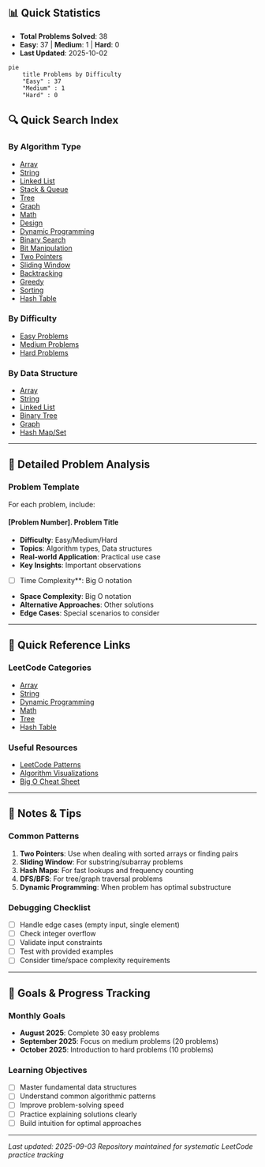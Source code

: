 ## 📊 Quick Statistics

- **Total Problems Solved**: 38
- **Easy**: 37 | **Medium**: 1 | **Hard**: 0
- **Last Updated**: 2025-10-02

```mermaid
pie
    title Problems by Difficulty
    "Easy" : 37
    "Medium" : 1
    "Hard" : 0
```

## 🔍 Quick Search Index

### By Algorithm Type
- [Array](#array-problems)
- [String](#string-problems)
- [Linked List](#linked-list-problems)
- [Stack & Queue](#stack--queue-problems)
- [Tree](#tree-problems)
- [Graph](#graph-problems)
- [Math](#math-problems)
- [Design](#design-problems)
- [Dynamic Programming](#dynamic-programming-problems)
- [Binary Search](#binary-search-problems)
- [Bit Manipulation](#bit-manipulation-problems)
- [Two Pointers](#two-pointers-problems)
- [Sliding Window](#sliding-window-problems)
- [Backtracking](#backtracking-problems)
- [Greedy](#greedy-problems)
- [Sorting](#sorting-problems)
- [Hash Table](#hash-table-problems)

### By Difficulty
- [Easy Problems](#easy-problems)
- [Medium Problems](#medium-problems)
- [Hard Problems](#hard-problems)

### By Data Structure
- [Array](#array-based-problems)
- [String](#string-based-problems)
- [Linked List](#linked-list-based-problems)
- [Binary Tree](#binary-tree-based-problems)
- [Graph](#graph-based-problems)
- [Hash Map/Set](#hash-mapset-based-problems)

---

## 📖 Detailed Problem Analysis

### Problem Template
For each problem, include:

#### [Problem Number]. Problem Title
- **Difficulty**: Easy/Medium/Hard
- **Topics**: Algorithm types, Data structures
- **Real-world Application**: Practical use case
- **Key Insights**: Important observations
- [ ] Time Complexity**: Big O notation
- **Space Complexity**: Big O notation
- **Alternative Approaches**: Other solutions
- **Edge Cases**: Special scenarios to consider

---

## 🔗 Quick Reference Links

### LeetCode Categories
- [Array](https://leetcode.com/tag/array/)
- [String](https://leetcode.com/tag/string/)
- [Dynamic Programming](https://leetcode.com/tag/dynamic-programming/)
- [Math](https://leetcode.com/tag/math/)
- [Tree](https://leetcode.com/tag/tree/)
- [Hash Table](https://leetcode.com/tag/hash-table/)

### Useful Resources
- [LeetCode Patterns](https://seanprashad.com/leetcode-patterns/)
- [Algorithm Visualizations](https://visualgo.net/)
- [Big O Cheat Sheet](https://www.bigocheatsheet.com/)

---

## 📝 Notes & Tips

### Common Patterns
1. **Two Pointers**: Use when dealing with sorted arrays or finding pairs
2. **Sliding Window**: For substring/subarray problems
3. **Hash Maps**: For fast lookups and frequency counting
4. **DFS/BFS**: For tree/graph traversal problems
5. **Dynamic Programming**: When problem has optimal substructure

### Debugging Checklist
- [ ] Handle edge cases (empty input, single element)
- [ ] Check integer overflow
- [ ] Validate input constraints
- [ ] Test with provided examples
- [ ] Consider time/space complexity requirements

---

## 🎯 Goals & Progress Tracking

### Monthly Goals
- **August 2025**: Complete 30 easy problems
- **September 2025**: Focus on medium problems (20 problems)
- **October 2025**: Introduction to hard problems (10 problems)

### Learning Objectives
- [ ] Master fundamental data structures
- [ ] Understand common algorithmic patterns
- [ ] Improve problem-solving speed
- [ ] Practice explaining solutions clearly
- [ ] Build intuition for optimal approaches

---

*Last updated: 2025-09-03*
*Repository maintained for systematic LeetCode practice tracking*